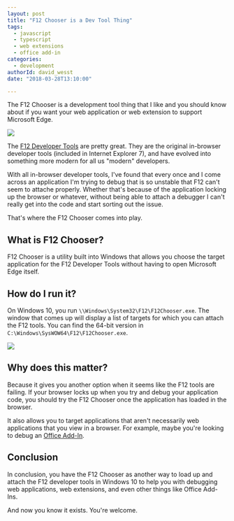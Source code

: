 ```yaml
---
layout: post
title: "F12 Chooser is a Dev Tool Thing"
tags:
  - javascript
  - typescript
  - web extensions
  - office add-in
categories:
  - development
authorId: david_wesst
date: "2018-03-28T13:10:00"

---
```


The F12 Chooser is a development tool thing that I like and you should know about if you want your web application or web extension to support Microsoft Edge.

<!-- more -->

[1]: https://i.imgur.com/wt4L09z.png
[2]: https://i.imgur.com/ch1TjEr.gif
[3]: https://docs.microsoft.com/en-us/office/dev/add-ins/testing/debug-add-ins-using-f12-developer-tools-on-windows-10
[4]: https://docs.microsoft.com/en-us/microsoft-edge/devtools-guide

![][1]

The [F12 Developer Tools][4] are pretty great. They are the original in-browser developer tools (included in Internet Explorer 7), and have evolved into something more modern for all us "modern" developers.

With all in-browser developer tools, I've found that every once and I come across an application I'm trying to debug that is so unstable that F12 can't seem to attache properly. Whether that's because of the application locking up the browser or whatever, without being able to attach a debugger I can't really get into the code and start sorting out the issue.

That's where the F12 Chooser comes into play.

## What is F12 Chooser?
F12 Chooser is a utility built into Windows that allows you choose the target application for the F12 Developer Tools without having to open Microsoft Edge itself.

## How do I run it?
On Windows 10, you run `\\Windows\System32\F12\F12Chooser.exe`. The window that comes up will display a list of targets for which you can attach the F12 tools. You can find the 64-bit version in `C:\Windows\SysWOW64\F12\F12Chooser.exe`.

![][2]

## Why does this matter?
Because it gives you another option when it seems like the F12 tools are failing. If your browser locks up when you try and debug your application code, you should try the F12 Chooser once the application has loaded in the browser.

It also allows you to target applications that aren't necessarily web applications that you view in a browser. For example, maybe you're looking to debug an [Office Add-In][3].

## Conclusion
In conclusion, you have the F12 Chooser as another way to load up and attach the F12 developer tools in Windows 10 to help you with debugging web applications, web extensions, and even other things like Office Add-Ins.

And now you know it exists. You're welcome.